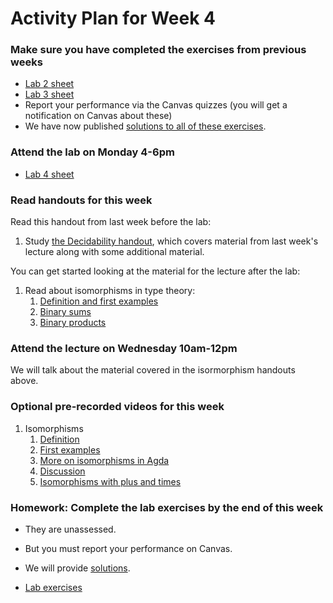 # Activity Plan for Week 4

### Make sure you have completed the exercises from previous weeks
 * [Lab 2 sheet](/files/LectureNotes/files/exercises/lab2.lagda.md)
 * [Lab 3 sheet](/files/LectureNotes/files/exercises/lab3.lagda.md)
 * Report your performance via the Canvas quizzes (you will get a notification on Canvas about these)
 * We have now published [solutions to all of these exercises](/files/LectureNotes/files/solutions/).

### Attend the lab on Monday 4-6pm
 * [Lab 4 sheet](/files/LectureNotes/files/exercises/lab4.lagda.md)

### Read handouts for this week

Read this handout from last week before the lab:

 1. Study [the Decidability handout](/files/LectureNotes/files/decidability.lagda.md), which covers material from last week's lecture along with some additional material.

You can get started looking at the material for the lecture after the lab:

 1. Read about isomorphisms in type theory:
    1. [Definition and first examples](/files/LectureNotes/files/isomorphisms.lagda.md)
    1. [Binary sums](/files/LectureNotes/files/binary-sums-as-sums.lagda.md)
    1. [Binary products](/files/LectureNotes/files/binary-products-as-products.lagda.md)

### Attend the lecture on Wednesday 10am-12pm

  We will talk about the material covered in the isormorphism handouts above.

### Optional pre-recorded videos for this week

  1. Isomorphisms
      1. [Definition](https://bham.cloud.panopto.eu/Panopto/Pages/Viewer.aspx?id=9a7df2b1-1000-4951-ba41-af9e01065ec3)
	  1. [First examples](https://bham.cloud.panopto.eu/Panopto/Pages/Viewer.aspx?id=a1fd8904-7924-467a-8167-af9e010664be)
	  1. [More on isomorphisms in Agda](https://bham.cloud.panopto.eu/Panopto/Pages/Viewer.aspx?id=1928f454-42ba-44f5-baad-af9e01065b51)
	  1. [Discussion](https://bham.cloud.panopto.eu/Panopto/Pages/Viewer.aspx?id=1d85d082-b5dd-473d-afc6-af9e01065f27)
	  1. [Isomorphisms with plus and times](https://bham.cloud.panopto.eu/Panopto/Pages/Viewer.aspx?id=0bfb94ca-e30f-47c6-a317-af9e01066541)

### Homework: Complete the lab exercises by the end of this week

 * They are unassessed.

 * But you must report your performance on Canvas.

 * We will provide [solutions](/files/LectureNotes/files/solutions/).

 * [Lab exercises](/files/LectureNotes/files/exercises/lab4.lagda.md)
